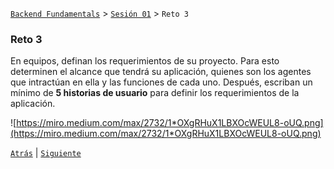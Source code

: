 [`Backend Fundamentals`](../../README.md) > [`Sesión 01`](../README.md) > `Reto 3`

### Reto 3

En equipos, definan los requerimientos de su proyecto. Para esto determinen el alcance que tendrá su aplicación, quienes son los agentes que intractúan en ella y las funciones de cada uno. Después, escriban un mínimo de **5 historias de usuario** para definir los requerimientos de la aplicación.

![https://miro.medium.com/max/2732/1*OXgRHuX1LBXOcWEUL8-oUQ.png](https://miro.medium.com/max/2732/1*OXgRHuX1LBXOcWEUL8-oUQ.png)

[`Atrás`](../README.md) | [`Siguiente`](../README.md)
